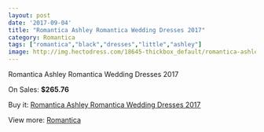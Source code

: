 ```yaml
---
layout: post
date: '2017-09-04'
title: "Romantica Ashley Romantica Wedding Dresses 2017"
category: Romantica
tags: ["romantica","black","dresses","little","ashley"]
image: http://img.hectodress.com/18645-thickbox_default/romantica-ashley-romantica-wedding-dresses-2013.jpg
---
```

Romantica Ashley Romantica Wedding Dresses 2017

On Sales: **$265.76**
<a href="https://www.hectodress.com/romantica/8763-romantica-ashley-romantica-wedding-dresses-2013.html"><amp-img layout="responsive" width="600" height="600" src="//img.hectodress.com/18645-thickbox_default/romantica-ashley-romantica-wedding-dresses-2013.jpg" alt="Romantica Ashley Romantica Wedding Dresses 2017 0" /></a>

Buy it: [Romantica Ashley Romantica Wedding Dresses 2017](https://www.hectodress.com/romantica/8763-romantica-ashley-romantica-wedding-dresses-2013.html "Romantica Ashley Romantica Wedding Dresses 2017")

View more: [Romantica](https://www.hectodress.com/148-romantica "Romantica")